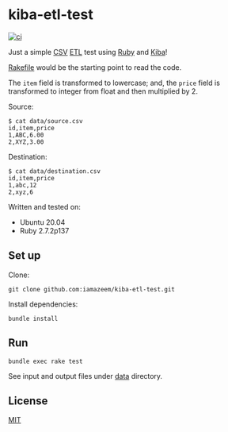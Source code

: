 # kiba-etl-test

[![ci](https://github.com/iamazeem/kiba-etl-test/actions/workflows/ci.yml/badge.svg?branch=main)](https://github.com/iamazeem/kiba-etl-test/actions/workflows/ci.yml)

Just a simple [CSV](https://en.wikipedia.org/wiki/Comma-separated_values)
[ETL](https://en.wikipedia.org/wiki/Extract,_transform,_load) test using
[Ruby](https://en.wikipedia.org/wiki/Ruby_(programming_language)) and
[Kiba](https://github.com/thbar/kiba)!

[Rakefile](Rakefile) would be the starting point to read the code.

The `item` field is transformed to lowercase; and, the `price` field is
transformed to integer from float and then multiplied by 2.

Source:

```shell
$ cat data/source.csv 
id,item,price
1,ABC,6.00
2,XYZ,3.00
```

Destination:

```shell
$ cat data/destination.csv 
id,item,price
1,abc,12
2,xyz,6
```

Written and tested on:

- Ubuntu 20.04
- Ruby 2.7.2p137

## Set up

Clone:

```shell
git clone github.com:iamazeem/kiba-etl-test.git
```

Install dependencies:

```shell
bundle install
```

## Run

```shell
bundle exec rake test
```

See input and output files under [data](data) directory.

## License

[MIT](./LICENSE)
